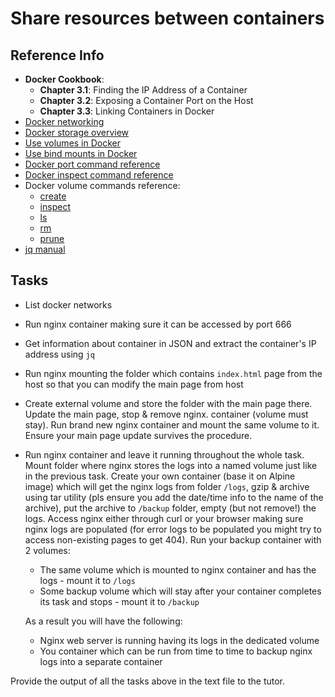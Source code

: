 # Share resources between containers

## Reference Info

* **Docker Cookbook**:
    * **Chapter 3.1**: Finding the IP Address of a Container
    * **Chapter 3.2**: Exposing a Container Port on the Host
    * **Chapter 3.3**: Linking Containers in Docker
* [Docker networking](https://docs.docker.com/config/containers/container-networking/)
* [Docker storage overview](https://docs.docker.com/storage/)
* [Use volumes in Docker](https://docs.docker.com/storage/volumes/)
* [Use bind mounts in Docker](https://docs.docker.com/storage/bind-mounts/)
* [Docker port command reference](https://docs.docker.com/engine/reference/commandline/port/)
* [Docker inspect command reference](https://docs.docker.com/engine/reference/commandline/inspect/)
* Docker volume commands reference:
    * [create](https://docs.docker.com/engine/reference/commandline/volume_create/)
    * [inspect](https://docs.docker.com/engine/reference/commandline/volume_inspect/)
    * [ls](https://docs.docker.com/engine/reference/commandline/volume_ls/)
    * [rm](https://docs.docker.com/engine/reference/commandline/volume_rm/)
    * [prune](https://docs.docker.com/engine/reference/commandline/volume_prune/)
* [jq manual](https://stedolan.github.io/jq/manual/)

## Tasks

* List docker networks
* Run nginx container making sure it can be accessed by port 666
* Get information about container in JSON and extract the container's IP address using `jq`
* Run nginx mounting the folder which contains `index.html` page from the host so that you
  can modify the main page from host
* Create external volume and store the folder with the main page there. Update the main page, stop & remove nginx. container (volume must stay). Run brand new nginx container and mount the same volume to it. Ensure your main page update survives the procedure.
* Run nginx container and leave it running throughout the whole task. Mount folder where nginx stores the logs into a named 
  volume just like in the previous task. Create your own container (base it on Alpine image) which will get the nginx logs from 
  folder `/logs`, gzip & archive using tar utility (pls ensure you add the date/time info to the name of the archive), put the 
  archive to `/backup` folder, empty (but not remove!) the logs. Access nginx either through curl or your browser making sure 
  nginx logs are populated (for error logs to be populated you might try to access non-existing pages to get 404). Run your 
  backup container with 2 volumes:
    * The same volume which is mounted to nginx container and has the logs - mount it to `/logs`
    * Some backup volume which will stay after your container completes its task and stops - mount it to `/backup`

    As a result you will have the following:
    * Nginx web server is running having its logs in the dedicated volume
    * You container which can be run from time to time to backup nginx logs into a separate container

Provide the output of all the tasks above in the text file to the tutor.